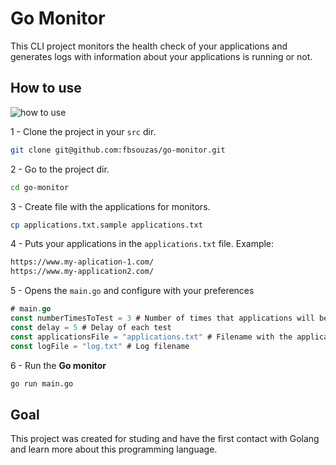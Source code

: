 # Go Monitor

This CLI project monitors the health check of your applications and generates logs with information about your applications is running or not.

## How to use

![how to use](howtouse.gif)

1 - Clone the project in your `src` dir.
```sh
git clone git@github.com:fbsouzas/go-monitor.git
```

2 - Go to the project dir.
```sh
cd go-monitor
```

3 - Create file with the applications for monitors.
```sh
cp applications.txt.sample applications.txt
```

4 - Puts your applications in the `applications.txt` file. Example:
```sh
https://www.my-aplication-1.com/
https://www.my-application2.com/
```
5 - Opens the `main.go` and configure with your preferences
```go
# main.go
const numberTimesToTest = 3 # Number of times that applications will be test
const delay = 5 # Delay of each test
const applicationsFile = "applications.txt" # Filename with the applications
const logFile = "log.txt" # Log filename
```

6 - Run the **Go monitor**
```sh
go run main.go
```

## Goal

This project was created for studing and have the first contact with Golang and learn more about this programming language.

